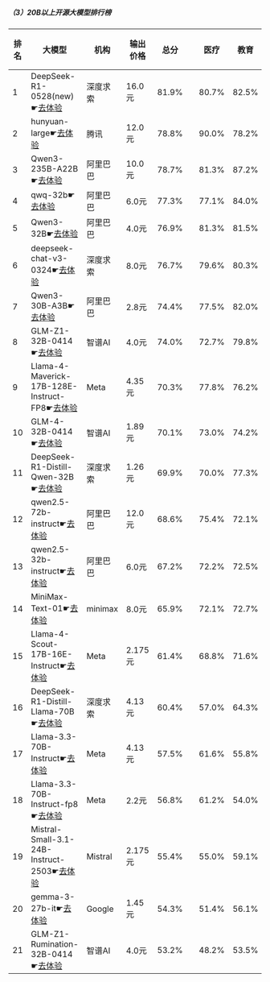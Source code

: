 ##### （3）20B以上开源大模型排行榜
|排名|大模型|机构|输出价格|总分| |医疗|教育|金融|法律|行政公务|心理健康|推理与数学计算|语言与指令遵从|
|---|-----|---|-------|---|-|----|---|---|---|------|-------|-----------|------------|
|1|DeepSeek-R1-0528(new)☛[去体验](https://nonelinear.com/static/modelcompare.html?type=open-source)|深度求索|16.0元|81.9%| |        80.7%|82.5%|78.0%|72.2%|        96.7%|70.8%|        87.7%|86.8%|
|2|hunyuan-large☛[去体验](https://nonelinear.com/static/modelcompare.html?type=open-source)|腾讯|12.0元|78.8%| |        90.0%|78.2%|84.7%|82.4%|        72.1%|83.0%|        60.0%|79.8%|
|3|Qwen3-235B-A22B☛[去体验](https://nonelinear.com/static/modelcompare.html?type=open-source)|阿里巴巴|10.0元|78.7%| |        81.3%|87.2%|78.1%|70.0%|        90.0%|58.2%|        83.7%|81.2%|
|4|qwq-32b☛[去体验](https://nonelinear.com/static/modelcompare.html?type=open-source)|阿里巴巴|6.0元|77.3%| |        77.1%|84.0%|78.4%|60.9%|        88.1%|74.7%|        76.5%|79.0%|
|5|Qwen3-32B☛[去体验](https://nonelinear.com/static/modelcompare.html?type=open-source)|阿里巴巴|4.0元|76.9%| |        81.3%|81.5%|80.9%|64.5%|        73.3%|75.4%|        79.6%|78.7%|
|6|deepseek-chat-v3-0324☛[去体验](https://nonelinear.com/static/modelcompare.html?type=open-source)|深度求索|8.0元|76.7%| |        79.6%|80.3%|76.1%|61.7%|        82.4%|75.8%|        73.8%|84.0%|
|7|Qwen3-30B-A3B☛[去体验](https://nonelinear.com/static/modelcompare.html?type=open-source)|阿里巴巴|2.8元|74.4%| |        77.5%|82.0%|78.7%|51.1%|        66.7%|74.8%|        81.7%|82.5%|
|8|GLM-Z1-32B-0414☛[去体验](https://nonelinear.com/static/modelcompare.html?type=open-source)|智谱AI|4.0元|74.0%| |        72.7%|79.8%|74.8%|62.2%|        80.0%|69.9%|        75.1%|77.8%|
|9|Llama-4-Maverick-17B-128E-Instruct-FP8☛[去体验](https://nonelinear.com/static/modelcompare.html?type=open-source)|Meta|4.35元|70.3%| |        77.8%|76.2%|71.1%|48.1%|        70.4%|72.5%|        67.3%|79.3%|
|10|GLM-4-32B-0414☛[去体验](https://nonelinear.com/static/modelcompare.html?type=open-source)|智谱AI|1.89元|70.1%| |        73.0%|74.2%|72.3%|54.5%|        80.1%|65.1%|        63.0%|78.5%|
|11|DeepSeek-R1-Distill-Qwen-32B☛[去体验](https://nonelinear.com/static/modelcompare.html?type=open-source)|深度求索|1.26元|69.9%| |        70.0%|77.3%|73.9%|51.8%|        77.6%|66.5%|        67.4%|75.0%|
|12|qwen2.5-72b-instruct☛[去体验](https://nonelinear.com/static/modelcompare.html?type=open-source)|阿里巴巴|12.0元|68.6%| |        75.4%|72.1%|75.7%|51.6%|        68.4%|70.0%|        61.7%|74.1%|
|13|qwen2.5-32b-instruct☛[去体验](https://nonelinear.com/static/modelcompare.html?type=open-source)|阿里巴巴|6.0元|67.2%| |        72.2%|72.5%|71.9%|50.8%|        69.1%|70.7%|        54.9%|75.1%|
|14|MiniMax-Text-01☛[去体验](https://nonelinear.com/static/modelcompare.html?type=open-source)|minimax|8.0元|65.9%| |        72.1%|72.7%|70.1%|50.7%|        75.1%|47.1%|        60.0%|79.1%|
|15|Llama-4-Scout-17B-16E-Instruct☛[去体验](https://nonelinear.com/static/modelcompare.html?type=open-source)|Meta|2.175元|61.4%| |        68.8%|71.6%|62.1%|31.8%|        58.0%|66.8%|        58.3%|73.8%|
|16|DeepSeek-R1-Distill-Llama-70B☛[去体验](https://nonelinear.com/static/modelcompare.html?type=open-source)|深度求索|4.13元|60.4%| |        57.0%|64.3%|60.6%|34.7%|        71.4%|59.4%|        63.7%|72.0%|
|17|Llama-3.3-70B-Instruct☛[去体验](https://nonelinear.com/static/modelcompare.html?type=open-source)|Meta|4.13元|57.5%| |        61.6%|55.8%|56.9%|29.9%|        64.6%|64.2%|        54.0%|72.7%|
|18|Llama-3.3-70B-Instruct-fp8☛[去体验](https://nonelinear.com/static/modelcompare.html?type=open-source)|Meta|2.2元|56.8%| |        61.2%|54.0%|56.0%|29.2%|        61.9%|64.2%|        54.9%|73.0%|
|19|Mistral-Small-3.1-24B-Instruct-2503☛[去体验](https://nonelinear.com/static/modelcompare.html?type=open-source)|Mistral|2.175元|55.4%| |        55.0%|59.1%|57.6%|33.3%|        61.3%|46.3%|        57.5%|73.0%|
|20|gemma-3-27b-it☛[去体验](https://nonelinear.com/static/modelcompare.html?type=open-source)|Google|1.45元|54.3%| |        51.4%|56.1%|56.1%|21.3%|        69.6%|53.0%|        60.0%|67.2%|
|21|GLM-Z1-Rumination-32B-0414☛[去体验](https://nonelinear.com/static/modelcompare.html?type=open-source)|智谱AI|4.0元|53.2%| |        48.2%|53.5%|54.4%|38.9%|        56.7%|46.3%|        62.0%|65.8%|
    
